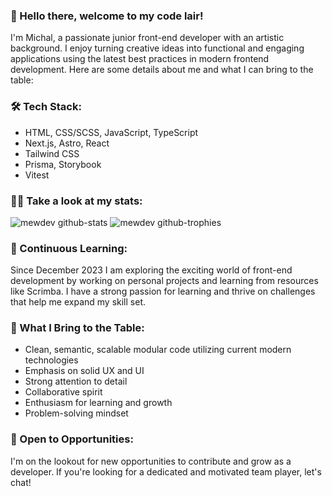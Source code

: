 ### 👋 Hello there, welcome to my code lair!

I'm Michal, a passionate junior front-end developer with an artistic background. I enjoy turning creative ideas into functional and engaging applications using the latest best practices in modern frontend development. Here are some details about me and what I can bring to the table:

### 🛠️ Tech Stack:
- HTML, CSS/SCSS, JavaScript, TypeScript
- Next.js, Astro, React
- Tailwind CSS
- Prisma, Storybook
- Vitest

### 👨‍💻 Take a look at my stats:

![mewdev github-stats](https://stats.dooboo.io/api/github-stats-advanced?login=mewdev)
![mewdev github-trophies](https://stats.dooboo.io/api/github-trophies?login=mewdev)

### 🌱 Continuous Learning:
Since December 2023 I am exploring the exciting world of front-end development by working on personal projects and learning from resources like Scrimba. I have a strong passion for learning and thrive on challenges that help me expand my skill set.

### 🚀 What I Bring to the Table:
- Clean, semantic, scalable modular code utilizing current modern technologies 
- Emphasis on solid UX and UI
- Strong attention to detail
- Collaborative spirit
- Enthusiasm for learning and growth
- Problem-solving mindset

### 🤝 Open to Opportunities:
I'm on the lookout for new opportunities to contribute and grow as a developer. If you're looking for a dedicated and motivated team player, let's chat!
